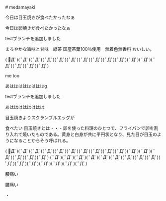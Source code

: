 

﻿# medamayaki



今日は目玉焼きが食べたかったなぁ

今日は卵焼きが食べたかったなぁ


testブランチを追加しました



まろやかな旨味と甘味　緑茶
国産茶葉100％使用　無着色無香料
おいしい。

﻿( ﾟДﾟ)( ﾟДﾟ)( ﾟДﾟ)( ﾟДﾟ)( ﾟДﾟ)( ﾟДﾟ)( ﾟДﾟ)( ﾟДﾟ)( ﾟДﾟ)( ﾟДﾟ)( ﾟДﾟ)( ﾟДﾟ)( ﾟДﾟ)( ﾟДﾟ)( ﾟДﾟ)( ﾟДﾟ)

me too



あははははははははg

testブランチを追加しました

あはははははははは


目玉焼きよりスクランブルエッグが


食べたい
目玉焼きとは・・・卵を使った料理のひとつで、フライパンで卵を割り入れて焼いたものである。黄身と白身が共に平円状となり、見た目が目玉のようになることからそう呼ばれる。




( ﾟДﾟ)( ﾟДﾟ)( ﾟДﾟ)( ﾟДﾟ)( ﾟДﾟ)( ﾟДﾟ)( ﾟДﾟ)( ﾟДﾟ)( ﾟДﾟ)( ﾟДﾟ)( ﾟДﾟ)( ﾟДﾟ)( ﾟДﾟ)( ﾟДﾟ)( ﾟДﾟ)( ﾟДﾟ)
( ﾟДﾟ)( ﾟДﾟ)( ﾟДﾟ)( ﾟДﾟ)( ﾟДﾟ)( ﾟДﾟ)( ﾟДﾟ)( ﾟДﾟ)( ﾟДﾟ)( ﾟДﾟ)( ﾟДﾟ)( ﾟДﾟ)( ﾟДﾟ)( ﾟДﾟ)( ﾟДﾟ)( ﾟДﾟ)














腰痛い


腰痛い


・



